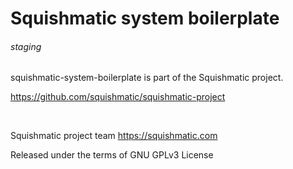 
# Squishmatic system boilerplate

###### staging

squishmatic-system-boilerplate is part of the Squishmatic project.


https://github.com/squishmatic/squishmatic-project

 

Squishmatic project team <https://squishmatic.com>

Released under the terms of GNU GPLv3 License

